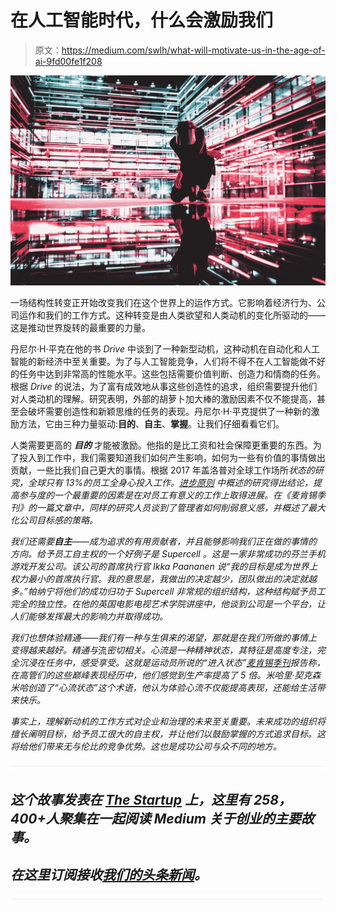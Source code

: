 # 在人工智能时代，什么会激励我们

> 原文：<https://medium.com/swlh/what-will-motivate-us-in-the-age-of-ai-9fd00fe1f208>

![](img/6e4518f65e2d0126555c10b3a79ecfe4.png)

一场结构性转变正开始改变我们在这个世界上的运作方式。它影响着经济行为、公司运作和我们的工作方式。这种转变是由人类欲望和人类动机的变化所驱动的——这是推动世界旋转的最重要的力量。

丹尼尔·H·平克在他的书 *Drive* 中谈到了一种新型动机，这种动机在自动化和人工智能的新经济中至关重要。为了与人工智能竞争，人们将不得不在人工智能做不好的任务中达到非常高的性能水平。这些包括需要价值判断、创造力和情商的任务。根据 *Drive* 的说法，为了富有成效地从事这些创造性的追求，组织需要提升他们对人类动机的理解。研究表明，外部的胡萝卜加大棒的激励因素不仅不能提高，甚至会破坏需要创造性和新颖思维的任务的表现。丹尼尔·H·平克提供了一种新的激励方法，它由三种力量驱动:**目的**、**自主**、**掌握**。让我们仔细看看它们。

人类需要更高的 ***目的*** 才能被激励。他指的是比工资和社会保障更重要的东西。为了投入到工作中，我们需要知道我们如何产生影响，如何为一些有价值的事情做出贡献，一些比我们自己更大的事情。根据 2017 年盖洛普对全球工作场所[](http://www.gallup.com/services/178517/state-global-workplace.aspx)**状态的研究，全球只有 13%的员工全身心投入工作。*[*进步原则*](http://progressprinciple.com/books/single/the_progress_principle) 中概述的研究得出结论，提高参与度的一个最重要的因素是*在对员工有意义的工作上取得进展*。在《麦肯锡季刊》的一篇文章中，同样的研究人员谈到了管理者如何削弱意义感，并概述了最大化公司目标感的策略。*

*我们还需要**自主**——成为追求的有用贡献者，并且能够影响我们正在做的事情的方向。给予员工自主权的一个好例子是 *Supercell* 。这是一家非常成功的芬兰手机游戏开发公司。该公司的首席执行官 *Ikka Paananen* 说“我的目标是成为世界上权力最小的首席执行官。我的意思是，我做出的决定越少，团队做出的决定就越多。”帕纳宁将他们的成功归功于 Supercell 非常规的组织结构，这种结构赋予员工完全的独立性。在他的英国电影电视艺术学院讲座中，他谈到公司是一个平台，让人们能够发挥最大的影响力并取得成功。*

*我们也想体验精通——我们有一种与生俱来的渴望，那就是在我们所做的事情上变得越来越好。精通与*流*密切相关。心流是一种精神状态，其特征是高度专注，完全沉浸在任务中，感受享受。这就是运动员所说的“进入状态”[麦肯锡季刊](https://www.mckinsey.com/business-functions/organization/our-insights/increasing-the-meaning-quotient-of-work)报告称，在高管们的这些巅峰表现经历中，他们感觉到生产率提高了 5 倍。米哈里·契克森米哈创造了“心流状态”这个术语，他认为体验心流不仅能提高表现，还能给生活带来快乐。*

*事实上，理解新动机的工作方式对企业和治理的未来至关重要。未来成功的组织将擅长阐明目标，给予员工很大的自主权，并让他们以鼓励掌握的方式追求目标。这将给他们带来无与伦比的竞争优势。这也是成功公司与众不同的地方。*

*![](img/731acf26f5d44fdc58d99a6388fe935d.png)*

## *这个故事发表在 [The Startup](https://medium.com/swlh) 上，这里有 258，400+人聚集在一起阅读 Medium 关于创业的主要故事。*

## *在这里订阅接收[我们的头条新闻](http://growthsupply.com/the-startup-newsletter/)。*

*![](img/731acf26f5d44fdc58d99a6388fe935d.png)*